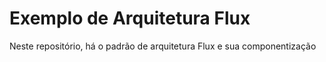 # Exemplo de Arquitetura Flux


Neste repositório, há o padrão de arquitetura Flux e sua componentização
